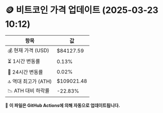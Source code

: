 # 🪙 비트코인 가격 업데이트 (2025-03-23 10:12)

| 항목                | 값 |
|--------------------|----------------|
| 💰 현재 가격 (USD) | $84127.59 |
| ⏳ 1시간 변동률    | 0.13% |
| 📆 24시간 변동률   | 0.02% |
| 🔝 역대 최고가 (ATH) | $109021.48 |
| 📉 ATH 대비 하락률 | -22.83% |

🔄 **이 파일은 GitHub Actions에 의해 자동으로 업데이트됩니다.**
